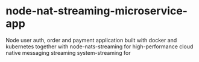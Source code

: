 # node-nat-streaming-microservice-app
Node user auth, order and payment application built with docker and kubernetes together with node-nats-streaming for high-performance cloud native messaging streaming system-streaming for 
